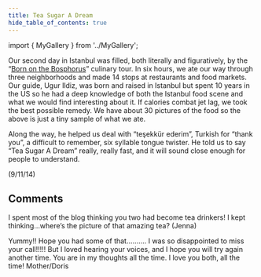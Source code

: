 ```yaml
---
title: Tea Sugar A Dream
hide_table_of_contents: true
---
```


import { MyGallery } from '../MyGallery';

<MyGallery prefix="tea-sugar" suffix="jpg" num ={4} />

Our second day in Istanbul was filled, both  literally and figuratively, by the “[Born on the Bosphorus](https://culinarybackstreets.com/culinary-walks/istanbul/)” culinary tour. In six hours, we ate our way through three neighborhoods and made 14 stops at restaurants and food markets.  Our guide, Ugur Ildiz, was born and raised in Istanbul but spent 10 years in the US so he had a deep knowledge of both the Istanbul food scene and what we would find interesting about it. If calories combat jet lag, we took the best possible remedy.  We have about 30 pictures of the food so the above is just a tiny sample of what we ate.

Along the way, he helped us deal with “teşekkür ederim”, Turkish for “thank you”, a difficult to remember, six syllable tongue twister. He told us to say “Tea Sugar A Dream” really, really fast, and it will sound close enough for people to understand.

(9/11/14)

## Comments

I spent most of the blog thinking you two had become tea drinkers! I kept thinking…where’s the picture of that amazing tea? (Jenna)

Yummy!! Hope you had some of that………. I was so disappointed to miss your call!!!!! But I loved hearing your voices, and I hope you will try again another time. You are in my thoughts all the time. I love you both, all the time! Mother/Doris


